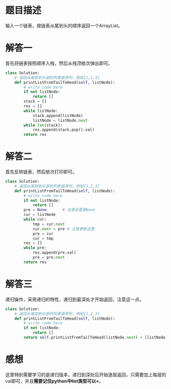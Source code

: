 # 题目描述

输入一个链表，按链表从尾到头的顺序返回一个ArrayList。

# 解答一

首先将链表按照顺序入栈，然后从栈顶依次弹出即可。

```python
class Solution:
    # 返回从尾部到头部的列表值序列，例如[1,2,3]
    def printListFromTailToHead(self, listNode):
        # write code here
        if not listNode:
            return []
        stack = []
        res = []
        while listNode:
            stack.append(listNode)
            listNode = listNode.next
        while len(stack):
            res.append(stack.pop().val)
        return res
```

# 解答二

首先反转链表，然后依次打印即可。

```python
class Solution:
    # 返回从尾部到头部的列表值序列，例如[1,2,3]
    def printListFromTailToHead(self, listNode):
        # write code here
        if not listNode:
            return []
        pre = None       # 注意这里是None
        cur = listNode
        while cur:
            tmp = cur.next
            cur.next = pre # 注意更新这里
            pre = cur
            cur = tmp
        res = []
        while pre:
            res.append(pre.val)
            pre = pre.next
        return res
```

# 解答三

递归操作，采用递归的特性，递归到最深处才开始返回，注意这一点。

```python
class Solution:
    # 返回从尾部到头部的列表值序列，例如[1,2,3]
    def printListFromTailToHead(self, listNode):
        # write code here
        if not listNode:
            return []
        return self.printListFromTailToHead(listNode.next) + [listNode.val]   # 这里注意python的list类型可以使用+，如[1]+[2]=[1,2]
```

# 感想

这里特别需要学习的是递归版本，递归到深处后开始逐层返回，只需要加上每层的val即可，并且**需要记住python中list类型可以+**。
